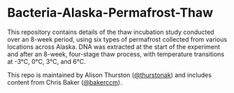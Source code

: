 # Bacteria-Alaska-Permafrost-Thaw

This repository contains details of the thaw incubation study conducted over an 8-week period, using six types of permafrost collected from various locations across Alaska. DNA was extracted at the start of the experiment and after an 8-week, four-stage thaw process, with temperature transitions at -3°C, 0°C, 3°C, and 6°C.

This repo is maintained by Alison Thurston ([@thurstonak](https://github.com/thurstonak)) and includes content from Chris Baker ([@bakerccm](https://github.com/bakerccm)).
